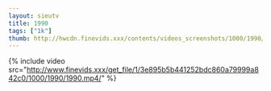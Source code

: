 ```yaml
--- 
layout: sieutv
title: 1990
tags: ["1k"]
thumb: http://hwcdn.finevids.xxx/contents/videos_screenshots/1000/1990/preview.mp4.jpg
---
```

{% include video src="http://www.finevids.xxx/get_file/1/3e895b5b441252bdc860a79999a842c0/1000/1990/1990.mp4/" %} 
